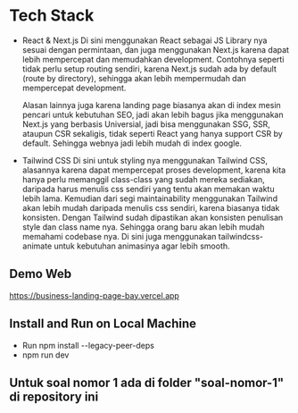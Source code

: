 # Tech Stack
- React & Next.js
  Di sini menggunakan React sebagai JS Library nya sesuai dengan permintaan, dan juga menggunakan Next.js karena dapat lebih mempercepat dan memudahkan development. Contohnya seperti tidak perlu setup routing sendiri, karena Next.js sudah ada by default (route by directory), sehingga akan lebih mempermudah dan mempercepat development.

  Alasan lainnya juga karena landing page biasanya akan di index mesin pencari untuk kebutuhan SEO, jadi akan lebih bagus jika menggunakan Next.js yang berbasis Universial, jadi bisa menggunakan SSG, SSR, ataupun CSR sekaligis, tidak seperti React yang hanya support CSR by default. Sehingga webnya jadi lebih mudah di index google.

- Tailwind CSS
  Di sini untuk styling nya menggunakan Tailwind CSS, alasannya karena dapat mempercepat proses development, karena kita hanya perlu memanggil class-class yang sudah mereka sediakan, daripada harus menulis css sendiri yang tentu akan memakan waktu lebih lama. Kemudian dari segi maintainability menggunakan Tailwind akan lebih mudah daripada menulis css sendiri, karena biasanya tidak konsisten. Dengan Tailwind sudah dipastikan akan konsisten penulisan style dan class name nya. Sehingga orang baru akan lebih mudah memahami codebase nya.  Di sini juga menggunakan tailwindcss-animate untuk kebutuhan animasinya agar lebih smooth.

## Demo Web
https://business-landing-page-bay.vercel.app

## Install and Run on Local Machine
- Run npm install --legacy-peer-deps
- npm run dev


## Untuk soal nomor 1 ada di folder "soal-nomor-1" di repository ini